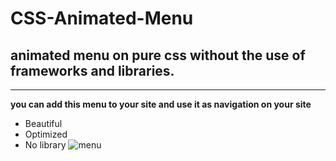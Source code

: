 # CSS-Animated-Menu
## animated menu on pure css without the use of frameworks and libraries.
___
**you can add this menu to your site and use it as navigation on your site**
+ Beautiful
+ Optimized
+ No library
![menu]()
